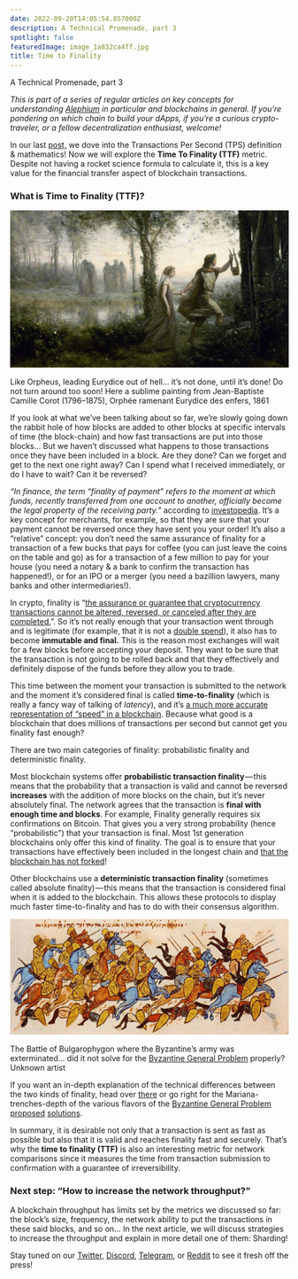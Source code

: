 ```yaml
---
date: 2022-09-20T14:05:54.857000Z
description: A Technical Promenade, part 3
spotlight: false
featuredImage: image_1a832ca4ff.jpg
title: Time to Finality
---
```

A Technical Promenade, part 3

_This is part of a series of regular articles on key concepts for understanding [Alephium](/) in particular and blockchains in general. If you’re pondering on which chain to build your dApps, if you’re a curious crypto-traveler, or a fellow decentralization enthusiast, welcome!_

In our last [post,](/news/post/transactions-per-second-tps-f13217a49e39) we dove into the Transactions Per Second (TPS) definition & mathematics! Now we will explore the **Time To Finality (TTF)** metric. Despite not having a rocket science formula to calculate it, this is a key value for the financial transfer aspect of blockchain transactions.

### What is Time to Finality (TTF)?

![](image_1a832ca4ff.jpg)

Like Orpheus, leading Eurydice out of hell… it’s not done, until it’s done! Do not turn around too soon! Here a sublime painting from Jean-Baptiste Camille Corot (1796–1875), Orphée ramenant Eurydice des enfers, 1861

If you look at what we’ve been talking about so far, we’re slowly going down the rabbit hole of how blocks are added to other blocks at specific intervals of time (the block-chain) and how fast transactions are put into those blocks… But we haven’t discussed what happens to those transactions once they have been included in a block. Are they done? Can we forget and get to the next one right away? Can I spend what I received immediately, or do I have to wait? Can it be reversed?

_“In finance, the term “finality of payment” refers to the moment at which funds, recently transferred from one account to another, officially become the legal property of the receiving party.”_ according to [investopedia](https://www.investopedia.com/terms/f/finality-of-payment.asp). It’s a key concept for merchants, for example, so that they are sure that your payment cannot be reversed once they have sent you your order! It’s also a “relative” concept: you don’t need the same assurance of finality for a transaction of a few bucks that pays for coffee (you can just leave the coins on the table and go) as for a transaction of a few million to pay for your house (you need a notary & a bank to confirm the transaction has happened!), or for an IPO or a merger (you need a bazillion lawyers, many banks and other intermediaries!).

In crypto, finality is “[the assurance or guarantee that cryptocurrency transactions cannot be altered, reversed, or canceled after they are completed.](https://academy.binance.com/en/glossary/finality)”. So it’s not really enough that your transaction went through and is legitimate (for example, that it is not a [double spend](https://en.wikipedia.org/wiki/Double-spending)), it also has to become **immutable and final.** This is the reason most exchanges will wait for a few blocks before accepting your deposit. They want to be sure that the transaction is not going to be rolled back and that they effectively and definitely dispose of the funds before they allow you to trade.

This time between the moment your transaction is submitted to the network and the moment it’s considered final is called **time-to-finality** (which is really a fancy way of talking of _latency_), and it’s [a much more accurate representation of “speed” in a blockchain](https://fantom.foundation/blog/tps-or-ttf-understanding-blockchain-speed/#:~:text=Time%2Dto%2Dfinality%20%28TTF,analog%20to%20latency%20in%20networking.). Because what good is a blockchain that does millions of transactions per second but cannot get you finality fast enough?

There are two main categories of finality: probabilistic finality and deterministic finality.

Most blockchain systems offer **probabilistic transaction finality** — this means that the probability that a transaction is valid and cannot be reversed **increases** with the addition of more blocks on the chain, but it’s never absolutely final. The network agrees that the transaction is **final with enough time and blocks**. For example, Finality generally requires six confirmations on Bitcoin. That gives you a very strong probability (hence “probabilistic”) that your transaction is final. Most 1st generation blockchains only offer this kind of finality. The goal is to ensure that your transactions have effectively been included in the longest chain and [that the blockchain has not forked](https://dashcore.readme.io/docs/core-guide-block-chain-block-height-and-forking)!

Other blockchains use a **deterministic transaction finality** (sometimes called absolute finality) — this means that the transaction is considered final when it is added to the blockchain. This allows these protocols to display much faster time-to-finality and has to do with their consensus algorithm.

![](image_8c2f3341fc.jpg)

The Battle of Bulgarophygon where the Byzantine’s army was exterminated… did it not solve for the [Byzantine General Problem](https://en.wikipedia.org/wiki/Byzantine_fault) properly? Unknown artist

If you want an in-depth explanation of the technical differences between the two kinds of finality, head over [there](https://medium.com/mechanism-labs/finality-in-blockchain-consensus-d1f83c120a9a) or go right for the Mariana-trenches-depth of the various flavors of the [Byzantine General Problem](https://en.wikipedia.org/wiki/Byzantine_fault) [proposed](https://medium.com/@crytpol_25852/asynchronous-byzantine-fault-tolerance-a-time-independent-future-proof-byzantine-fault-f6f1a4d1f17a) [solutions](https://www.geeksforgeeks.org/practical-byzantine-fault-tolerancepbft/).

In summary, it is desirable not only that a transaction is sent as fast as possible but also that it is valid and reaches finality fast and securely. That’s why the **time to finality (TTF)** is also an interesting metric for network comparisons since it measures the time from transaction submission to confirmation with a guarantee of irreversibility.

### Next step: “How to increase the network throughput?”

A blockchain throughput has limits set by the metrics we discussed so far: the block’s size, frequency, the network ability to put the transactions in these said blocks, and so on… In the next article, we will discuss strategies to increase the throughput and explain in more detail one of them: Sharding!

Stay tuned on our [Twitter](https://twitter.com/alephium), [Discord](https://discord.gg/h7cXXy4FEY), [Telegram](https://t.me/Alephium_Announcement), or [Reddit](https://www.reddit.com/r/Alephium/) to see it fresh off the press!
